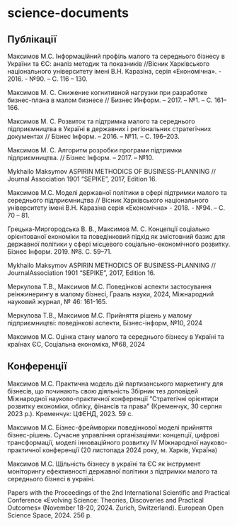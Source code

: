 # science-documents
## Публікації
Максимов М.С. Інформаційний профіль малого та середнього бізнесу в України та ЄС: аналіз методик та показників //Вісник Харківського національного університету імені В.Н. Каразіна, серія «Економічна». -  2016. - №90. – С. 116 – 130.

Максимов М. С. Снижение когнитивной нагрузки при разработке бизнес-плана в малом бизнесе // Бизнес Информ. – 2017. – №1. – C. 161–166.

Максимов М. С. Розвиток та підтримка малого та середнього підприємництва в Україні в державних і регіональних стратегічних документах // Бізнес Інформ. – 2016. – №11. – C. 196–203.

Максимов М. С. Алгоритм розробки програми підтримки підприємництва. // Бізнес Інформ. – 2017. – №10.

Mykhailo Maksymov ASPIRIN METHODICS OF BUSINESS-PLANNING  // Journal Association 1901 “SEPIKE”, 2017, Edition 16.   

Максимов М.С. Моделі державної політики в сфері підтримки малого та середнього підприємництва // Вісник Харківського національного
університету імені В.Н. Каразіна серія «Економічна» - 2018. - №94. – С. 70 – 81.

Грецька-Миргородська В. В., Максимов М. С. Концепції соціально орієнтованої економіки та поведінковий підхід як змістовний
базис для державної політики у сфері місцевого соціально-економічного розвитку. Бізнес Інформ. 2019. №8. C. 59–71.


Mykhailo Maksymov ASPIRIN METHODICS OF BUSINESS-PLANNING  // JournalAssociation 1901 “SEPIKE”, 2017, Edition 16.

Меркулова Т.В., Максимов М.С. Поведінкові аспекти застосування реінжинерингу в малому бізнесі, Грааль науки, 2024, Міжнародний науковий журнал, № 46: 161-165.

Меркулова Т.В., Максимов М.С. Прийняття рішень у малому підприємництві: поведінкові аспекти, Бізнес-інформ, №10, 2024

Максимов М.С. Оцінка стану малого та середнього бізнесу в Україні та країнах ЄС, Соціальна економіка, №68, 2024

## Конференції
Максимов М.С. Практична модель дій партизанського маркетингу для
бізнесів, що починають свою діяльність 
Збірник тез доповідей Міжнародної науково-практичної конференції
“Стратегічні орієнтири розвитку економіки, обліку, фінансів та права”
(Кременчук, 30 серпня 2023 р.). Кременчук: ЦФЕНД, 2023. 59 с.



Максимов М.С. Бізнес-фреймворки поведінкової моделі прийняття бізнес-рішень.  Сучасне управління організаціями: концепції, цифрові трансформації, моделі інноваційного розвитку ІV Міжнародної науково-практичної конференції (20 листопада 2024 року, м. Харків, Україна)


Максимов М.С. Щільність бізнесу в україні та ЄС як інструмент моніторингу ефективності
державної політики з підтримки малого та середнього бізнесі в україні.

Papers with the Proceedings of the 2nd International Scientific 
and Practical Conference «Evolving Science: Theories, Discoveries and Practical 
Outcomes» (November 18-20, 2024. Zurich, Switzerland). European Open Science 
Space, 2024. 256 p.
